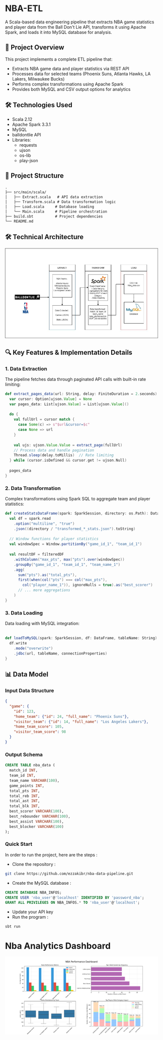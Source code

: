 # NBA-ETL
A Scala-based data engineering pipeline that extracts NBA game statistics and player data from the Ball Don't Lie API, transforms it using Apache Spark, and loads it into MySQL database for analysis.

## 🏀 Project Overview

This project implements a complete ETL pipeline that:
- Extracts NBA game data and player statistics via REST API
- Processes data for selected teams (Phoenix Suns, Atlanta Hawks, LA Lakers, Milwaukee Bucks)
- Performs complex transformations using Apache Spark
- Provides both MySQL and CSV output options for analytics

## 🛠️ Technologies Used

- Scala 2.12
- Apache Spark 3.3.1
- MySQL
- balldontlie API
- Libraries:
  - requests
  - ujson
  - os-lib
  - play-json


## 📁 Project Structure

```code
.
├── src/main/scala/
│   ├── Extract.scala   # API data extraction
│   ├── Transform.scala # Data transformation logic
│   ├── Load.scala     # Database loading
│   └── Main.scala     # Pipeline orchestration
├── build.sbt          # Project dependencies
└── README.md
```

## 🛠️ Technical Architecture

![NBA Data Pipeline Architecture](NBA_DIAG.jpeg)


## 🔍 Key Features & Implementation Details

### 1. Data Extraction
The pipeline fetches data through paginated API calls with built-in rate limiting:

```scala
def extract_pages_data(url: String, delay: FiniteDuration = 2.seconds): List[ujson.Value] = {
  var cursor: Option[ujson.Value] = None
  var pages_data: List[ujson.Value] = List[ujson.Value]()
  
  do {
    val fullUrl = cursor match {
      case Some(c) => s"$url&cursor=$c"
      case None => url
    }
    
    val ujs: ujson.Value.Value = extract_page(fullUrl)
    // Process data and handle pagination
    Thread.sleep(delay.toMillis)  // Rate limiting
  } while (cursor.isDefined && cursor.get != ujson.Null)
  
  pages_data
}

```

### 2. Data Transformation

Complex transformations using Spark SQL to aggregate team and player statistics:

```scala
def createStatsDataFrame(spark: SparkSession, directory: os.Path): DataFrame = {
  val df = spark.read
    .option("multiline", "true")
    .json((directory / "transformed_*_stats.json").toString)

  // Window functions for player statistics
  val windowSpec = Window.partitionBy("game_id_1", "team_id_1")
  
  val resultDF = filteredDF
    .withColumn("max_pts", max("pts").over(windowSpec))
    .groupBy("game_id_1", "team_id_1", "team_name_1")
    .agg(
      sum("pts").as("total_pts"),
      first(when(col("pts") === col("max_pts"), 
        col("player_name_1")), ignoreNulls = true).as("best_scorer")
      // ... more aggregations
    )
}
```

### 3. Data Loading

Data loading with MySQL integration:
```scala

def loadToMySQL(spark: SparkSession, df: DataFrame, tableName: String): Unit = {
  df.write
    .mode("overwrite")
    .jdbc(url, tableName, connectionProperties)
}
```

## 📊 Data Model

### Input Data Structure
```json
{
  "game": {
    "id": 123,
    "home_team": {"id": 24, "full_name": "Phoenix Suns"},
    "visitor_team": {"id": 14, "full_name": "Los Angeles Lakers"},
    "home_team_score": 105,
    "visitor_team_score": 98
  }
}
```

### Output Schema
```sql
CREATE TABLE nba_data (
  match_id INT,
  team_id INT,
  team_name VARCHAR(100),
  game_points INT,
  total_pts INT,
  total_reb INT,
  total_ast INT,
  total_blk INT,
  best_scorer VARCHAR(100),
  best_rebounder VARCHAR(100),
  best_assist VARCHAR(100),
  best_blocker VARCHAR(100)
);
```

### Quick Start

In order to run the project, here are the steps : 

- Clone the repository :
  
```bash
git clone https://github.com/ezzakibr/nba-data-pipeline.git
```


- Create the MySQL database :

```sql
CREATE DATABASE NBA_INFOS;
CREATE USER 'nba_user'@'localhost' IDENTIFIED BY 'password_nba';
GRANT ALL PRIVILEGES ON NBA_INFOS.* TO 'nba_user'@'localhost';
```
- Update your API key
- Run the program :

```bash
sbt run
```

# Nba Analytics Dashboard

![dashboard](Nba_dashboard.png)





